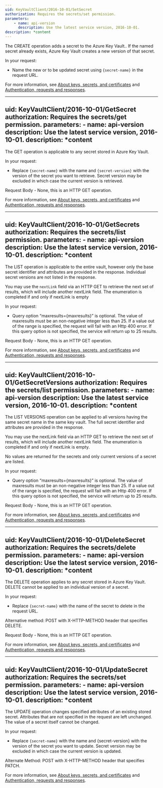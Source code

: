 ```yaml
---
uid: KeyVaultClient/2016-10-01/SetSecret
authorization: Requires the secrets/set permission.
parameters:
    - name: api-version
      description: Use the latest service version, 2016-10-01.
description: *content
---
```


The CREATE operation adds a secret to the Azure Key Vault.. If the named secret already exists, Azure Key Vault creates a new version of that secret.

In your request:
- Name the new or to be updated secret using `{secret-name}` in the request URL.

For more information, see [About keys, secrets, and certificates](about-keys--secrets-and-certificates.md) and [Authentication, requests and responses](authentication--requests-and-responses.md).

---
uid: KeyVaultClient/2016-10-01/GetSecret
authorization: Requires the secrets/get permission.
parameters:
    - name: api-version
      description: Use the latest service version, 2016-10-01.
description: *content
---

The GET operation is applicable to any secret stored in Azure Key Vault.

In your request:
- Replace `{secret-name}` with the name and `{secret-version}` with the version of the secret you want to retrieve. Secret version may be excluded in which case the current version is retrieved.

Request Body - None, this is an HTTP GET operation.

For more information, see [About keys, secrets, and certificates](about-keys--secrets-and-certificates.md) and [Authentication, requests and responses](authentication--requests-and-responses.md).

---
uid: KeyVaultClient/2016-10-01/GetSecrets
authorization: Requires the secrets/list permission.
parameters:
    - name: api-version
      description: Use the latest service version, 2016-10-01.
description: *content
---

The LIST operation is applicable to the entire vault, however only the base secret identifier and attributes are provided in the response. Individual secret versions are not listed in the response.

You may use the `nextLink` field via an HTTP GET to retrieve the next set of results, which will include another nextLink field. The enumeration is completed if and only if nextLink is empty

In your request:
- Query option “maxresults={maxresults}” is optional. The value of maxresults must be an non-negative integer less than 25. If a value out of the range is specified, the request will fail with an Http 400 error. If this query option is not specified, the service will return up to 25 results.

Request Body - None, this is an HTTP GET operation.

For more information, see [About keys, secrets, and certificates](about-keys--secrets-and-certificates.md) and [Authentication, requests and responses](authentication--requests-and-responses.md).

---
uid: KeyVaultClient/2016-10-01/GetSecretVersions
authorization: Requires the secrets/list permission.
parameters:
    - name: api-version
      description: Use the latest service version, 2016-10-01.
description: *content
---

The LIST VERSIONS operation can be applied to all versions having the same secret name in the same key vault. The full secret identifier and attributes are provided in the response.

You may use the nextLink field via an HTTP GET to retrieve the next set of results, which will include another nextLink field. The enumeration is completed if and only if nextLink is empty.

No values are returned for the secrets and only current versions of a secret are listed.

In your request:
- Query option “maxresults={maxresults}” is optional. The value of maxresults must be an non-negative integer less than 25. If a value out of the range is specified, the request will fail with an Http 400 error. If this query option is not specified, the service will return up to 25 results.

Request Body - None, this is an HTTP GET operation.

For more information, see [About keys, secrets, and certificates](about-keys--secrets-and-certificates.md) and [Authentication, requests and responses](authentication--requests-and-responses.md).

---
uid: KeyVaultClient/2016-10-01/DeleteSecret
authorization: Requires the secrets/delete permission.
parameters:
    - name: api-version
      description: Use the latest service version, 2016-10-01.
description: *content
---

The DELETE operation applies to any secret stored in Azure Key Vault. DELETE cannot be applied to an individual version of a secret.

In your request:
- Replace `{secret-name}` with the name of the secret to delete in the request URL.

Alternative method: POST with X-HTTP-METHOD header that specifies DELETE.

Request Body - None, this is an HTTP GET operation.

For more information, see [About keys, secrets, and certificates](about-keys--secrets-and-certificates.md) and [Authentication, requests and responses](authentication--requests-and-responses.md).

---
uid: KeyVaultClient/2016-10-01/UpdateSecret
authorization: Requires the secrets/set permission.
parameters:
    - name: api-version
      description: Use the latest service version, 2016-10-01.
description: *content
---

The UPDATE operation changes specified attributes of an existing stored secret. Attributes that are not specified in the request are left unchanged. The value of a secret itself cannot be changed.

In your request:
- Replace `{secret-name}` with the name and {secret-version} with the version of the secret you want to update. Secret version may be excluded in which case the current version is updated.

Alternate Method: POST with X-HTTP-METHOD header that specifies PATCH.

For more information, see [About keys, secrets, and certificates](about-keys--secrets-and-certificates.md) and [Authentication, requests and responses](authentication--requests-and-responses.md).